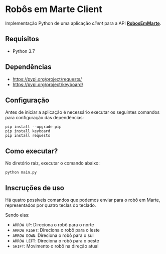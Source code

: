 # Robôs em Marte Client

Implementação Python de uma aplicação _client_ para a API [**RobosEmMarte**](https://github.com/lesvasconcelos/RobosEmMarte).

## Requisitos
- Python 3.7

## Dependências
- https://pypi.org/project/requests/
- https://pypi.org/project/keyboard/

## Configuração
Antes de iniciar a aplicação é necessário executar os seguintes comandos para configuração das dependências:

```
pip install --upgrade pip
pip install keyboard
pip install requests
```

## Como executar?
No diretório raiz, executar o comando abaixo:

```
python main.py
```

## Inscruções de uso
Há quatro possíveis comandos que podemos enviar para o robô em Marte, representados por quatro teclas do teclado.

Sendo elas:
* `ARROW UP`: Direciona o robô para o norte
* `ARROW RIGHT`: Direciona o robô para o leste
* `ARROW DOWN`: Direciona o robô para o sul
* `ARROW LEFT`: Direciona o robô para o oeste
* `SHIFT`: Movimento o robô na direção atual
